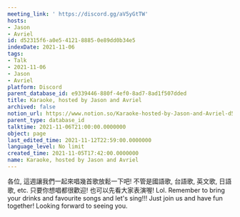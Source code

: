 ```yaml
---
meeting_link: ' https://discord.gg/aV5yGtTW'
hosts:
- Jason
- Avriel
id: d52315f6-a0e5-4121-8885-0e89dd0b34e5
indexDate: 2021-11-06
tags:
- Talk
- 2021-11-06
- Jason
- Avriel
platform: Discord
parent_database_id: e9339446-880f-4ef0-8ad7-8ad1f507dded
title: Karaoke, hosted by Jason and Avriel
archived: false
notion_url: https://www.notion.so/Karaoke-hosted-by-Jason-and-Avriel-d52315f6a0e5412188850e89dd0b34e5
parent_type: database_id
talktime: 2021-11-06T21:00:00.0000000
object: page
last_edited_time: 2021-11-12T22:59:00.0000000
language_level: No limit
created_time: 2021-11-05T17:42:00.0000000
name: Karaoke, hosted by Jason and Avriel
---
```





各位, 這週讓我們一起來唱幾首歌放鬆一下吧! 不管是國語歌, 台語歌, 英文歌, 日語歌, etc. 只要你想唱都很歡迎! 也可以先看大家表演喔! Lol. 
Remember to bring your drinks and favourite songs and let's sing!!!
Just join us and have fun together! Looking forward to seeing you.









